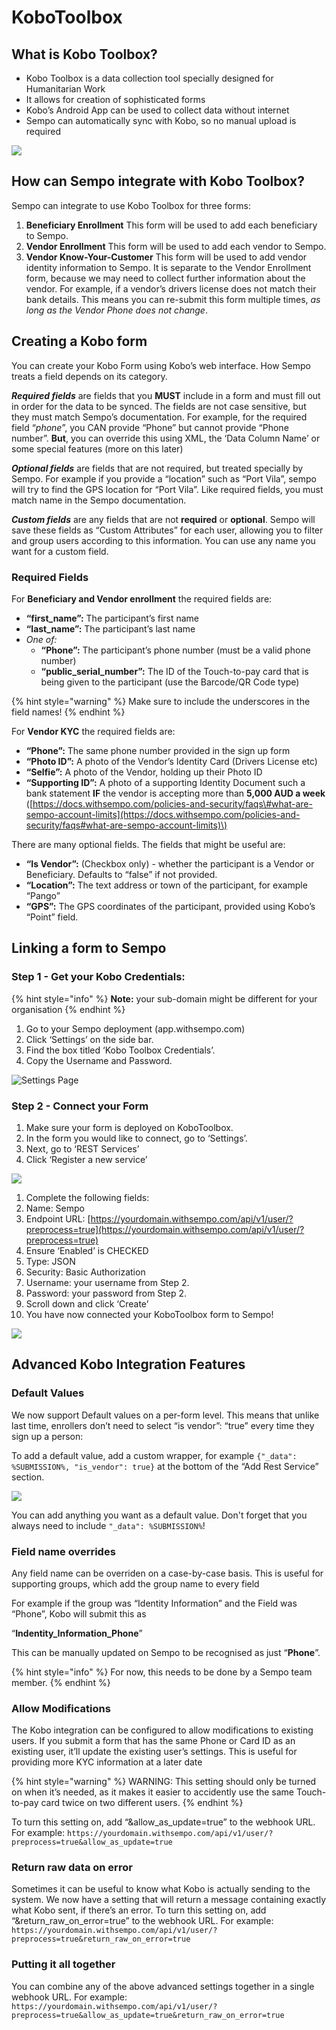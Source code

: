 # KoboToolbox

## What is Kobo Toolbox?

* Kobo Toolbox is a data collection tool specially designed for Humanitarian Work
* It allows for creation of sophisticated forms
* Kobo’s Android App can be used to collect data without internet
* Sempo can automatically sync with Kobo, so no manual upload is required

![](../.gitbook/assets/1uosbsmsduxnpszmb70rlzhln__ykshujdf4wnrgjta.png)

## How can Sempo integrate with Kobo Toolbox?

Sempo can integrate to use Kobo Toolbox for three forms:

1. **Beneficiary Enrollment** This form will be used to add each beneficiary to Sempo. 
2. **Vendor Enrollment** This form will be used to add each vendor to Sempo. 
3. **Vendor Know-Your-Customer** This form will be used to add vendor identity information to Sempo. It is separate to the Vendor Enrollment form, because we may need to collect further information about the vendor. For example, if a vendor’s drivers license does not match their bank details. This means you can re-submit this form multiple times, _as long as the Vendor Phone does not change_. 

## Creating a Kobo form

You can create your Kobo Form using Kobo’s web interface. How Sempo treats a field depends on its category.

_**Required fields**_ are fields that you **MUST** include in a form and must fill out in order for the data to be synced. The fields are not case sensitive, but they must match Sempo’s documentation. For example, for the required field “_phone_”, you CAN provide “Phone” but cannot provide “Phone number”. **But**, you can override this using XML, the ‘Data Column Name’ or some special features \(more on this later\)

_**Optional fields**_ are fields that are not required, but treated specially by Sempo. For example if you provide a “location” such as “Port Vila”, sempo will try to find the GPS location for “Port Vila”. Like required fields, you must match name in the Sempo documentation.

_**Custom fields**_ are any fields that are not **required** or **optional**. Sempo will save these fields as “Custom Attributes” for each user, allowing you to filter and group users according to this information. You can use any name you want for a custom field.

### Required Fields

For **Beneficiary and Vendor enrollment** the required fields are:

* **“first\_name”:** The participant’s first name
* **“last\_name”:** The participant’s last name
* _One of:_
  * **“Phone”:** The participant’s phone number \(must be a valid phone number\)
  * **“public\_serial\_number”:** The ID of the Touch-to-pay card that is being given to the participant \(use the Barcode/QR Code type\)

{% hint style="warning" %}
Make sure to include the underscores in the field names!
{% endhint %}

For **Vendor KYC** the required fields are:

* **“Phone”:** The same phone number provided in the sign up form
* **“Photo ID”:** A photo of the Vendor’s Identity Card \(Drivers License etc\)
* **“Selfie”:** A photo of the Vendor, holding up their Photo ID
* **“Supporting ID”:** A photo of a supporting Identity Document such a bank statement **IF** the vendor is accepting more than **5,000 AUD a week** \([https://docs.withsempo.com/policies-and-security/faqs\#what-are-sempo-account-limits](https://docs.withsempo.com/policies-and-security/faqs#what-are-sempo-account-limits)\)

There are many optional fields. The fields that might be useful are:

* **“Is Vendor”:** \(Checkbox only\) - whether the participant is a Vendor or Beneficiary. Defaults to “false” if not provided.
* **“Location”:** The text address or town of the participant, for example “Pango”
* **“GPS”:** The GPS coordinates of the participant, provided using Kobo’s “Point” field.

## Linking a form to Sempo

### Step 1 - Get your Kobo Credentials:

{% hint style="info" %}
**Note:** your sub-domain might be different for your organisation
{% endhint %}

1. Go to your Sempo deployment \(app.withsempo.com\)
2. Click ‘Settings’ on the side bar.
3. Find the box titled ‘Kobo Toolbox Credentials’. 
4. Copy the Username and Password.

![Settings Page](../.gitbook/assets/1fxclektivcrbc2gu__psbridlcgfby0pptrlljcw7q.png)

### Step 2 - Connect your Form

1. Make sure your form is deployed on KoboToolbox.
2. In the form you would like to connect, go to ‘Settings’.
3. Next, go to ‘REST Services’
4. Click ‘Register a new service’

![](../.gitbook/assets/screen-shot-2020-09-10-at-5.25.29-pm.png)

1. Complete the following fields:
2. Name: Sempo
3. Endpoint URL: [https://yourdomain.withsempo.com/api/v1/user/?preprocess=true](https://yourdomain.withsempo.com/api/v1/user/?preprocess=true)
4. Ensure ‘Enabled’ is CHECKED
5. Type: JSON
6. Security: Basic Authorization
7. Username: your username from Step 2.
8. Password: your password from Step 2.
9. Scroll down and click ‘Create’
10. You have now connected your KoboToolbox form to Sempo!

![](../.gitbook/assets/screen-shot-2020-09-10-at-5.25.35-pm.png)

## Advanced Kobo Integration Features

### Default Values

We now support Default values on a per-form level. This means that unlike last time, enrollers don’t need to select “is vendor”: “true” every time they sign up a person:

To add a default value, add a custom wrapper, for example `{"_data": %SUBMISSION%, "is_vendor": true}` at the bottom of the “Add Rest Service” section.

![](../.gitbook/assets/screen-shot-2020-09-10-at-5.28.37-pm.png)

You can add anything you want as a default value. Don't forget that you always need to include `"_data": %SUBMISSION%`!

### Field name overrides

Any field name can be overriden on a case-by-case basis. This is useful for supporting groups, which add the group name to every field

For example if the group was “Identity Information” and the Field was “Phone”, Kobo will submit this as

“**Indentity\_Information\_Phone**”

This can be manually updated on Sempo to be recognised as just “**Phone**”.

{% hint style="info" %}
For now, this needs to be done by a Sempo team member.
{% endhint %}

### Allow Modifications

The Kobo integration can be configured to allow modifications to existing users. If you submit a form that has the same Phone or Card ID as an existing user, it’ll update the existing user’s settings. This is useful for providing more KYC information at a later date

{% hint style="warning" %}
WARNING: This setting should only be turned on when it’s needed, as it makes it easier to accidently use the same Touch-to-pay card twice on two different users.
{% endhint %}

To turn this setting on, add “&allow\_as\_update=true” to the webhook URL. For example: `https://yourdomain.withsempo.com/api/v1/user/?preprocess=true&allow_as_update=true`

### Return raw data on error

Sometimes it can be useful to know what Kobo is actually sending to the system. We now have a setting that will return a message containing exactly what Kobo sent, if there’s an error. To turn this setting on, add “&return\_raw\_on\_error=true” to the webhook URL. For example: `https://yourdomain.withsempo.com/api/v1/user/?preprocess=true&return_raw_on_error=true`

### Putting it all together

You can combine any of the above advanced settings together in a single webhook URL. For example: `https://yourdomain.withsempo.com/api/v1/user/?preprocess=true&allow_as_update=true&return_raw_on_error=true`

